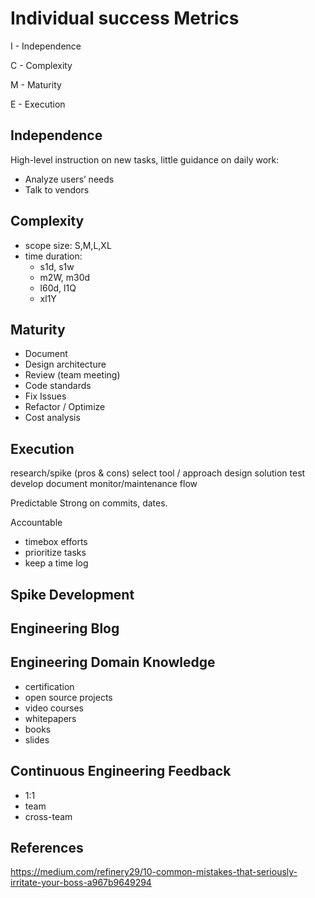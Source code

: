 # Individual success Metrics

I - Independence 

C - Complexity

M - Maturity

E - Execution

## Independence 
High-level instruction on new tasks, little guidance on daily work:
- Analyze users’ needs 
- Talk to vendors

## Complexity
- scope size: S,M,L,XL
- time duration: 
  - s1d, s1w
  - m2W, m30d
  - l60d, l1Q
  - xl1Y


## Maturity
- Document
- Design architecture 
- Review (team meeting)
- Code standards
- Fix Issues
- Refactor / Optimize
- Cost analysis

## Execution
research/spike (pros & cons) 
select tool / approach
design solution
test
develop
document
monitor/maintenance flow

Predictable
Strong on commits, dates.

Accountable
- timebox efforts
- prioritize tasks
- keep a time log


## Spike Development

## Engineering Blog

## Engineering Domain Knowledge 
- certification
- open source projects
- video courses
- whitepapers
- books
- slides

## Continuous Engineering Feedback
- 1:1 
- team
- cross-team

## References
https://medium.com/refinery29/10-common-mistakes-that-seriously-irritate-your-boss-a967b9649294
